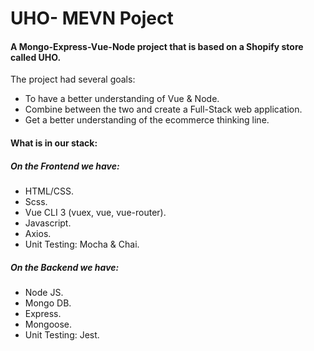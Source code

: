 # UHO- MEVN Poject

#### A Mongo-Express-Vue-Node project that is based on a Shopify store called UHO.

The project had several goals:
* To have a better understanding of Vue & Node.
* Combine between the two and create a Full-Stack web application.
* Get a better understanding of the ecommerce thinking line.

#### What is in our stack:
##### On the Frontend we have:
* HTML/CSS.
* Scss.
* Vue CLI 3 (vuex, vue, vue-router).
* Javascript.
* Axios.
* Unit Testing: Mocha & Chai.


##### On the Backend we have:
* Node JS.
* Mongo DB.
* Express.
* Mongoose.
* Unit Testing: Jest.
